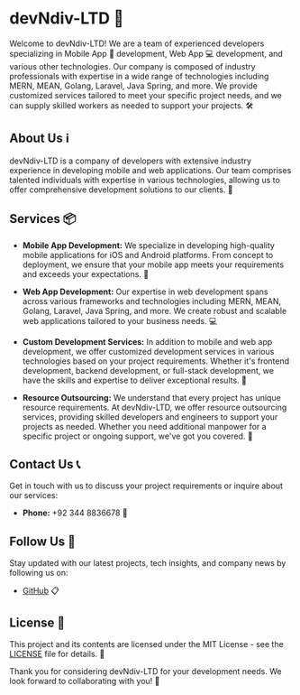 # devNdiv-LTD 🚀

Welcome to devNdiv-LTD! We are a team of experienced developers specializing in Mobile App 📱 development, Web App 💻 development, and various other technologies. Our company is composed of industry professionals with expertise in a wide range of technologies including MERN, MEAN, Golang, Laravel, Java Spring, and more. We provide customized services tailored to meet your specific project needs, and we can supply skilled workers as needed to support your projects. 🛠️

## About Us ℹ️

devNdiv-LTD is a company of developers with extensive industry experience in developing mobile and web applications. Our team comprises talented individuals with expertise in various technologies, allowing us to offer comprehensive development solutions to our clients. 🌟

## Services 📦

- **Mobile App Development:** We specialize in developing high-quality mobile applications for iOS and Android platforms. From concept to deployment, we ensure that your mobile app meets your requirements and exceeds your expectations. 📱

- **Web App Development:** Our expertise in web development spans across various frameworks and technologies including MERN, MEAN, Golang, Laravel, Java Spring, and more. We create robust and scalable web applications tailored to your business needs. 💻

- **Custom Development Services:** In addition to mobile and web app development, we offer customized development services in various technologies based on your project requirements. Whether it's frontend development, backend development, or full-stack development, we have the skills and expertise to deliver exceptional results. 🚀

- **Resource Outsourcing:** We understand that every project has unique resource requirements. At devNdiv-LTD, we offer resource outsourcing services, providing skilled developers and engineers to support your projects as needed. Whether you need additional manpower for a specific project or ongoing support, we've got you covered. 💼

## Contact Us 📞

Get in touch with us to discuss your project requirements or inquire about our services:

- **Phone:** +92 344 8836678 📱

## Follow Us 🌟

Stay updated with our latest projects, tech insights, and company news by following us on:

- [GitHub](https://github.com/devNdiv-LTD) 📋

## License 📝

This project and its contents are licensed under the MIT License - see the [LICENSE](LICENSE) file for details. 📄

Thank you for considering devNdiv-LTD for your development needs. We look forward to collaborating with you! 🙌
